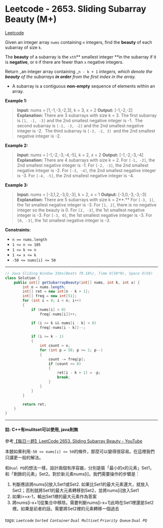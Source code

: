 # Leetcode - 2653. Sliding Subarray Beauty (M+)

[Leetcode](https://leetcode.com/problems/sliding-subarray-beauty/)

Given an integer array `nums` containing `n` integers, find the **beauty** of each subarray of size `k`.

The **beauty** of a subarray is the `xth`** smallest integer **in the subarray if it is **negative**, or `0` if there are fewer than `x` negative integers.

Return _an integer array containing _`n - k + 1` _integers, which denote the _**beauty**_ of the subarrays **in order** from the first index in the array._

-   A subarray is a contiguous **non-empty** sequence of elements within an array.
    

**Example 1:**

> **Input:** nums = [1,-1,-3,-2,3], k = 3, x = 2
> **Output:** [-1,-2,-2]
> **Explanation:** There are 3 subarrays with size k = 3. 
> The first subarray is `[1, -1, -3]` and the 2nd smallest negative integer is -1. 
> The second subarray is `[-1, -3, -2]` and the 2nd smallest negative integer is -2. 
> The third subarray is `[-3, -2, 3] `and the 2nd smallest negative integer is -2.

**Example 2:**

> **Input:** nums = [-1,-2,-3,-4,-5], k = 2, x = 2
> **Output:** [-1,-2,-3,-4]
> **Explanation:** There are 4 subarrays with size k = 2.
> For `[-1, -2]`, the 2nd smallest negative integer is -1.
> For `[-2, -3]`, the 2nd smallest negative integer is -2.
> For `[-3, -4]`, the 2nd smallest negative integer is -3.
> For `[-4, -5]`, the 2nd smallest negative integer is -4. 

**Example 3:**

> **Input:** nums = [-3,1,2,-3,0,-3], k = 2, x = 1
> **Output:** [-3,0,-3,-3,-3]
> **Explanation:** There are 5 subarrays with size k = 2**.**
> For `[-3, 1]`, the 1st smallest negative integer is -3.
> For `[1, 2]`, there is no negative integer so the beauty is 0.
> For `[2, -3]`, the 1st smallest negative integer is -3.
> For `[-3, 0]`, the 1st smallest negative integer is -3.
> For `[0, -3]`, the 1st smallest negative integer is -3.

**Constraints:**

-   `n == nums.length `
-   `1 <= n <= 105`
-   `1 <= k <= n`
-   `1 <= x <= k `
-   `-50 <= nums[i] <= 50 `

---
```java
// Java Sliding Window 33ms(Beats 70.18%), Time O(50*N), Space O(50)
class Solution {
    public int[] getSubarrayBeauty(int[] nums, int k, int x) {
        int n = nums.length;
        int[] ret = new int[n - k + 1];
        int[] freq = new int[51];
        for (int i = 0; i < n; i++)
        {
            if (nums[i] < 0)
                freq[-nums[i]]++;

            if (i >= k && nums[i - k] < 0)
                freq[-nums[i - k]]--;
            
            if (i >= k - 1)
            {
                int count = x;
                for (int p = 50; p >= 1; p--)
                {
                    count -= freq[p];
                    if (count <= 0)
                    {
                        ret[i - k + 1] = -p;
                        break;
                    }
                }
            }
        }

        return ret;
    }
}
```
---

#### 註: C++有mulitset可以使用, java則無

參考[【每日一题】LeetCode 2653. Sliding Subarray Beauty - YouTube](https://youtu.be/OfSkwAkE_R8)

本題如果利用`-50 <= nums[i] <= 50`的條件，那麼可以變得很容易。在這裡我們只講更一般的解法。

和`Dual PQ`的想法一樣，設計兩個有序容器，分別是裝「最小的x的元素」Set1，和「剩餘的元素」Set2。對於新元素nums[i]，我們需要操作的步驟是：

1. 判斷應該將nums[i]放入Set1或Set2. 如果比Set1的最大元素還大，就放入Set2；否則就將Set1的最大元素轉移到Set2，並將nums[i]放入Set1
2. 如果i>=x-1，輸出Set1裡的最大元素作為答案
3. 將nums[i-x+1]從集合中移除。需要判斷nums[i-x+1]此時在Set1裡還是Set2裡。如果是前者的話，需要將Set2裡的元素轉移一個過去


###### tags: `Leetcode` `Sorted Container` `Dual Multiset` `Priority Queue` `Dual PQ`